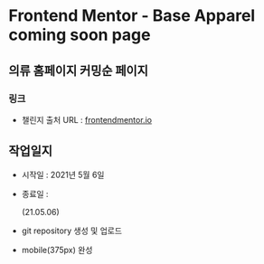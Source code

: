 # Frontend Mentor - Base Apparel coming soon page

## 의류 홈페이지 커밍순 페이지

### 링크

- 챌린지 출처 URL : [frontendmentor.io](https://www.frontendmentor.io/challenges/base-apparel-coming-soon-page-5d46b47f8db8a7063f9331a0)

## 작업일지

- 시작일 : 2021년 5월 6일
- 종료일 :

  (21.05.06)

- git repository 생성 및 업로드
- mobile(375px) 완성
